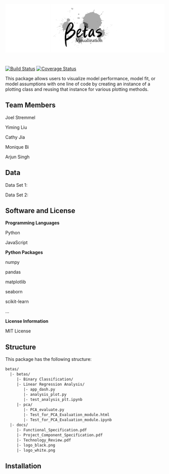 ![logo](docs/logo_white.png)
#

[![Build Status](https://travis-ci.org/betas-org/betas.svg?branch=master)](https://travis-ci.org/betas-org/betas.svg?branch=master)
[![Coverage Status](https://coveralls.io/repos/github/betas-org/betas/badge.svg?branch=master)](https://coveralls.io/github/betas-org/betas?branch=master)

This package allows users to visualize model performance, model fit, or model assumptions with one line of code by creating an instance of a plotting class and reusing that instance for various plotting methods.

## Team Members
Joel Stremmel

Yiming Liu

Cathy Jia

Monique Bi

Arjun Singh

## Data

Data Set 1:

Data Set 2:

## Software and License
**Programming Languages**

Python

JavaScript


**Python Packages**

numpy

pandas

matplotlib

seaborn

scikit-learn

...


**License Information**

MIT License


## Structure
This package has the following structure:
```
betas/
  |- betas/
     |- Binary Classification/
     |- Linear Regression Analysis/
        |- app_dash.py
        |- analysis_plot.py
        |- test_analysis_plt.ipynb
     |- pca/
        |- PCA_evaluate.py
        |- Test_for_PCA_Evaluation_module.html
        |- Test_for_PCA_Evaluation_module.ipynb
  |- docs/
     |- Functional_Specification.pdf
     |- Project_Component_Specification.pdf
     |- Technology_Review.pdf
     |- logo_black.png
     |- logo_white.png
```

## Installation
